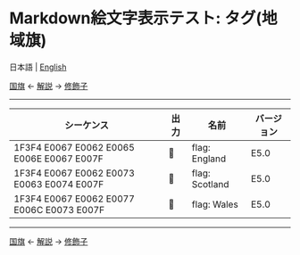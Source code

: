 # Markdown絵文字表示テスト: タグ(地域旗)

日本語 | [English](../en/tags.md)

[国旗](flags.md) ← [解説](../README.ja.md#タグ地域旗) → [修飾子](modifiers.md)

----------------------------------------

| シーケンス | 出力 | 名前 | バージョン |
| - | - | - | - |
| <span id="1F3F4-E0067-E0062-E0065-E006E-E0067-E007F">1F3F4 E0067 E0062 E0065 E006E E0067 E007F | 🏴󠁧󠁢󠁥󠁮󠁧󠁿 | flag: England | E5.0 |
| <span id="1F3F4-E0067-E0062-E0073-E0063-E0074-E007F">1F3F4 E0067 E0062 E0073 E0063 E0074 E007F | 🏴󠁧󠁢󠁳󠁣󠁴󠁿 | flag: Scotland | E5.0 |
| <span id="1F3F4-E0067-E0062-E0077-E006C-E0073-E007F">1F3F4 E0067 E0062 E0077 E006C E0073 E007F | 🏴󠁧󠁢󠁷󠁬󠁳󠁿 | flag: Wales | E5.0 |

----------------------------------------

[国旗](flags.md) ← [解説](../README.ja.md#タグ地域旗) → [修飾子](modifiers.md)
